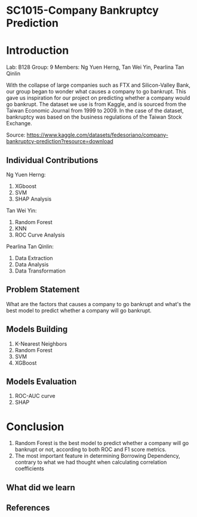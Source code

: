 # SC1015-Company Bankruptcy Prediction
# Introduction
Lab: B128 
Group: 9
Members: Ng Yuen Herng, Tan Wei Yin, Pearlina Tan Qinlin

With the collapse of large companies such as FTX and Silicon-Valley Bank, our group began to wonder what causes a company to go bankrupt. This gave us inspiration for our project on predicting whether a company would go bankrupt. The dataset we use is from Kaggle, and is sourced from the Taiwan Economic Journal from 1999 to 2009. In the case of the dataset, bankruptcy was based on the business regulations of the Taiwan Stock Exchange.

Source: https://www.kaggle.com/datasets/fedesoriano/company-bankruptcy-prediction?resource=download

## Individual Contributions

Ng Yuen Herng:
1. XGboost
2. SVM
3. SHAP Analysis

Tan Wei Yin:
1. Random Forest
2. KNN 
3. ROC Curve Analysis

Pearlina Tan Qinlin:
1. Data Extraction
2. Data Analysis
3. Data Transformation

## Problem Statement
What are the factors that causes a company to go bankrupt and what's the best model to predict whether a company will go bankrupt.

## Models Building
1. K-Nearest Neighbors
2. Random Forest
3. SVM 
4. XGBoost

## Models Evaluation
1. ROC-AUC curve
2. SHAP

# Conclusion
1. Random Forest is the best model to predict whether a company will go bankrupt or not, according to both ROC and F1 score metrics.
2. The most important feature in determining Borrowing Dependency, contrary to what we had thought when calculating correlation coefficients

## What did we learn


## References


